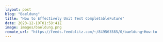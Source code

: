 ```yaml
---
layout: post
blog: "Baeldung"
title: "How to Effectively Unit Test CompletableFuture"
date: 2023-12-10T01:58:41Z
image: images/baeldung.png
remote_url: "https://feeds.feedblitz.com/~/849563585/0/baeldung~How-to-Effectively-Unit-Test-CompletableFuture"
---
```

